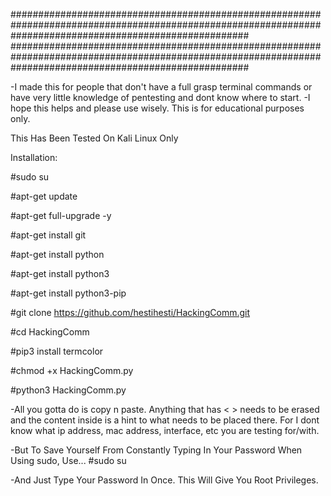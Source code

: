###########################################################################################################################################################
###########################################################################################################################################################

-I made this for people that don't have a full grasp terminal commands or have very little knowledge of pentesting and dont know where to start.
-I hope this helps and please use wisely. This is for educational purposes only. 

This Has Been Tested On Kali Linux Only

Installation:


#sudo su

#apt-get update

#apt-get full-upgrade -y

#apt-get install git

#apt-get install python

#apt-get install python3

#apt-get install python3-pip

#git clone https://github.com/hestihesti/HackingComm.git

#cd HackingComm

#pip3 install termcolor

#chmod +x HackingComm.py

#python3 HackingComm.py

-All you gotta do is copy n paste. Anything that has < > needs to be erased and the content inside is a hint to what needs to be placed there. For I dont know what ip
address, mac address, interface, etc you are testing for/with.

-But To Save Yourself From Constantly Typing In Your Password When Using sudo, Use...
	#sudo su

-And Just Type Your Password In Once. This Will Give You Root Privileges.
